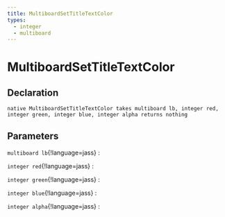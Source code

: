 ```yaml
---
title: MultiboardSetTitleTextColor
types:
  - integer
  - multiboard
---
```


# MultiboardSetTitleTextColor

## Declaration

```jass
native MultiboardSetTitleTextColor takes multiboard lb, integer red, integer green, integer blue, integer alpha returns nothing
```

## Parameters
`multiboard lb`{!language=jass}
: 

`integer red`{!language=jass}
: 

`integer green`{!language=jass}
: 

`integer blue`{!language=jass}
: 

`integer alpha`{!language=jass}
: 
